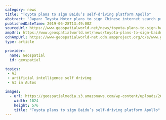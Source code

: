 ```yaml
---
category: news
title: "Toyota plans to sign Baidu’s self-driving platform Apollo"
abstract: "Japan: Toyota Motor plans to sign Chinese internet search provider Baidu’s autonomous driving platform Apollo ... For China, Apollo is a very important project for promoting artificial intelligence and has also extended both financial and technical ..."
publishedDateTime: 2019-06-28T13:49:00Z
sourceUrl: https://www.geospatialworld.net/news/toyota-plans-to-sign-baidus-self-driving-platform-apollo/
ampUrl: https://www.geospatialworld.net/news/toyota-plans-to-sign-baidus-self-driving-platform-apollo/amp/
cdnAmpUrl: https://www-geospatialworld-net.cdn.ampproject.org/c/s/www.geospatialworld.net/news/toyota-plans-to-sign-baidus-self-driving-platform-apollo/amp/
type: article

provider:
  name: Geospatial
  id: geospatial

topics:
 - AI
 - artificial intelligence self driving
 - AI in Autos

images:
  - url: https://geospatialmedia.s3.amazonaws.com/wp-content/uploads/2019/06/https___s3-ap-northeast-1.amazonaws.com_psh-ex-ftnikkei-3937bb4_images_0_1_1_6_21456110-3-eng-GB_Cropped-1561664725890_20180704N-Baidu-buses-1024x576.jpg
    width: 1024
    height: 576
    title: "Toyota plans to sign Baidu’s self-driving platform Apollo"
---
```

